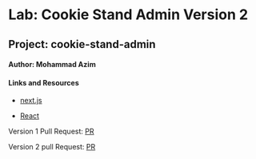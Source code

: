 # Lab: Cookie Stand Admin Version 2

## Project: cookie-stand-admin

#### Author: Mohammad Azim

#### Links and Resources

- [next.js](https://nextjs.org/)

- [React](https://reactjs.org/)


Version 1 Pull Request: [PR](https://github.com/Mohammad99Azim/cookie-stand-admin/pull/1)

Version 2 pull Request:  [PR](https://github.com/Mohammad99Azim/cookie-stand-admin/pull/2)
